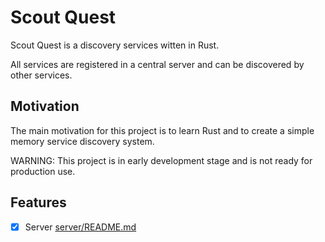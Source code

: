 # Scout Quest

Scout Quest is a discovery services witten in Rust.

All services are registered in a central server and can be discovered by other services.

## Motivation

The main motivation for this project is to learn Rust and to create a simple memory service discovery system.

WARNING: This project is in early development stage and is not ready for production use.

## Features

- [X] Server [server/README.md](server/README.md)